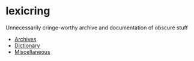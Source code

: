 # lexicring
Unnecessarily cringe-worthy archive and documentation of obscure stuff

* [Archives](/wiki)
* [Dictionary](/dict)
* [Miscellaneous](/misc)
